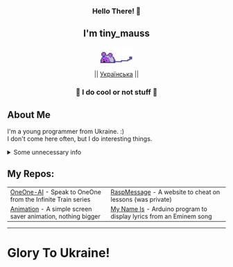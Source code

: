 <div align="center">
    <h3>Hello There! 👋</h3>
    <h2>I'm tiny_mauss</h2>
    <p>
        <a href="https://www.youtube.com/watch?v=xvFZjo5PgG0">
            <img src="mauss.webp" width="75" alt="Tiny Mauss"/>
        </a>
    </p>
    <p>
        || <a href="https://github.com/inhat-d/inhat-d/blob/main/README-UA.md"><span>Українська</span></a> ||
    </p>
</div>

<div>
    <h3 align="center">👾 I do cool or not stuff 👾</h3>
    <h2>About Me</h2>
    <p>
        I'm a young programmer from Ukraine. :)<br>
        I don't come here often, but I do interesting things.
    </p>
    
<details>
        <summary>Some unnecessary info</summary>
        <strong>Memories:</strong><br>
        [ERROR: Encrypted data]<br>
        These memories warm my heart like nothing else.<br><br>
        
<strong>Fears:</strong><br>
        Thalassophobia.<br><br>

<strong>Hopes:</strong><br>
        To survive.
    </details>

<p align="center"><h2>My Repos:</h2></p>
    <table align="center">
        <tr>
            <td><a href="https://github.com/inhat-d/OneOne">OneOne-AI</a> - Speak to OneOne from the Infinite Train series</td>
            <td><a href="https://github.com/inhat-d/RaspMessage">RaspMessage</a> - A website to cheat on lessons (was private)</td>
        </tr>
        <tr>
            <td><a href="https://github.com/inhat-d/animation">Animation</a> - A simple screen saver animation, nothing bigger</td>
            <td><a href="https://github.com/inhat-d/MyNameIs-ARDUINO">My Name Is</a> - Arduino program to display lyrics from an Eminem song</td>
        </tr>
    </table>
</div>

---

<h1>Glory To Ukraine!</h1>
